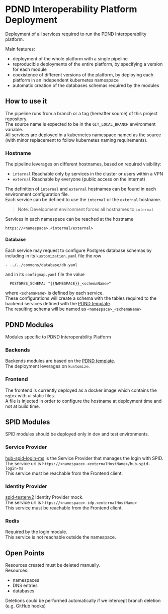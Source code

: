 # PDND Interoperability Platform Deployment
Deployment of all services required to run the PDND Interoperability platform.

Main features:
- deployment of the whole platform with a single pipeline
- reproducible deployments of the entire platform, by specifying a version for each module
- coexistence of different versions of the platform, by deploying each platform in an independent kubernetes namespace
- automatic creation of the databases schemas required by the modules


## How to use it
The pipeline runs from a branch or a tag (hereafter source) of this project repository.\
The source name is expected to be in the `GIT_LOCAL_BRANCH` environment variable.\
All services are deployed in a kubernetes namespace named as the source (with minor replacement to follow kubernetes naming requirements).

### Hostname
The pipeline leverages on different hostnames, based on required visibility:
- `internal` Reachable only by services in the cluster or users within a VPN
- `external` Reachable by everyone (public access on the internet)

The definition of `internal` and `external` hostnames can be found in each environment configuration file.\
Each service can be defined to use the `internal` or the `external` hostname.
> Note: Development environment forces all hostnames to `internal`

Services in each namespace can be reached at the hostname
```
https://<namespace>.<internal/external>
```


#### Database
Each service may request to configure Postgres database schemas by including in its `kustomization.yaml` file the row
```
- ../../commons/database/db.yaml
```
and in its `configmap.yaml` file the value
```
  POSTGRES_SCHEMA: "{{NAMESPACE}}_<schemaName>"
```
where `<schemaName>` is defined by each service.\
These configurations will create a schema with the tables required to the backend services defined with the [PDND template](https://github.com/pagopa/pdnd-uservice-rest-template).\
The resulting schema will be named as
`<namespace>_<schemaName>`

## PDND Modules
Modules specific to PDND Interoperability Platform

### Backends
Backends modules are based on the [PDND template](https://github.com/pagopa/pdnd-uservice-rest-template).\
The deployment leverages on `kustomize`.

### Frontend
The frontend is currently deployed as a docker image which contains the `nginx` with ui static files.\
A file is injected in order to configure the hostname at deployment time and not at build time.

## SPID Modules
SPID modules should be deployed only in dev and test environments.

### Service Provider
[hub-spid-login-ms](https://github.com/pagopa/hub-spid-login-ms) is the Service Provider that manages the login with SPID.\
The service url is `https://<namespace>.<externalHostName>/hub-spid-login-ms`\
This service must be reachable from the Frontend client.

### Identity Provider
[spid-testenv2](https://github.com/italia/spid-testenv2) Identity Provider mock.\
The service url is `https://<namespace>-idp.<externalHostName>`\
This service must be reachable from the Frontend client.

### Redis
Required by the login module.\
This service is not reachable outside the namespace.


## Open Points
Resources created must be deleted manually.\
Resources:
- namespaces
- DNS entries
- databases

Deletions could be performed automatically if we intercept branch deletion (e.g. GitHub hooks)
